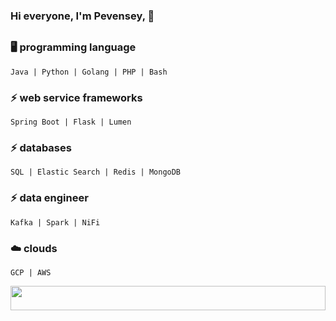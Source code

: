### Hi everyone, I'm Pevensey, 👋

## 

<!-- <img float="right" margin-right="0em" width="50%" height="10%" src="https://github-readme-stats.vercel.app/api/top-langs/?username=miftakhulaziz03&theme=default&show_icons=true" /> -->

### 🖥️ programming language
```
Java | Python | Golang | PHP | Bash
```

### ⚡ web service frameworks
```
Spring Boot | Flask | Lumen
```

### ⚡ databases
```
SQL | Elastic Search | Redis | MongoDB
```

### ⚡ data engineer
```
Kafka | Spark | NiFi
```

### ☁️ clouds
```
GCP | AWS
```

<img float="right" margin-right="0em" width="100%" height="10%" src="https://github-readme-stats.vercel.app/api?hide_border=false&username=pevensey&theme=dark&show_icons=true" />

<!--
Here are some ideas to get you started:

- 🔭 I’m currently working on ...
- 🌱 I’m currently learning ...
- 👯 I’m looking to collaborate on ...
- 🤔 I’m looking for help with ...
- 💬 Ask me about ...
- 📫 How to reach me: ...
- 😄 Pronouns: ...
- ⚡ Fun fact: ...

-->
